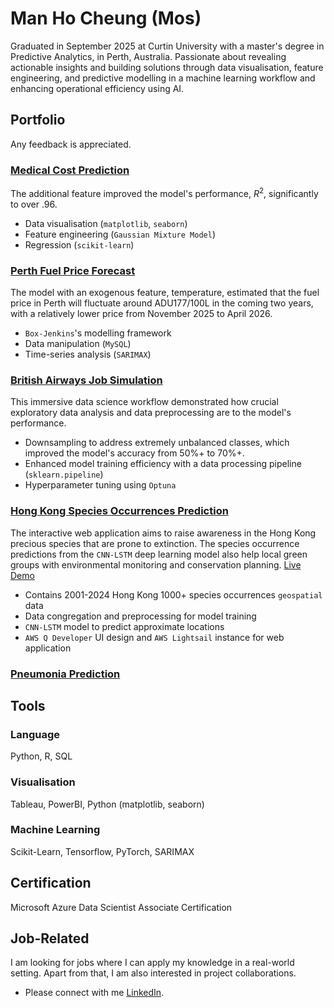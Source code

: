 # Man Ho Cheung (Mos)
Graduated in September 2025 at Curtin University with a master's degree in Predictive Analytics, in Perth, Australia. Passionate about revealing actionable insights and building solutions through data visualisation, feature engineering, and predictive modelling in a machine learning workflow and enhancing operational efficiency using AI.

## Portfolio
Any feedback is appreciated.  
### [Medical Cost Prediction](https://github.com/moscmh/medicalcost)
The additional feature improved the model's performance, $R^2$, significantly to over $.96$.
* Data visualisation (`matplotlib`, `seaborn`)
* Feature engineering (`Gaussian Mixture Model`)
* Regression (`scikit-learn`)

### [Perth Fuel Price Forecast](https://github.com/moscmh/perthfuel)
The model with an exogenous feature, temperature, estimated that the fuel price in Perth will fluctuate around ADU177/100L in the coming two years, with a relatively lower price from November 2025 to April 2026.
* `Box-Jenkins`'s modelling framework
* Data manipulation (`MySQL`)
* Time-series analysis (`SARIMAX`)

### [British Airways Job Simulation](https://github.com/moscmh/britishairways)
This immersive data science workflow demonstrated how crucial exploratory data analysis and data preprocessing are to the model's performance.
* Downsampling to address extremely unbalanced classes, which improved the model's accuracy from 50%+ to 70%+.
* Enhanced model training efficiency with a data processing pipeline (`sklearn.pipeline`)
* Hyperparameter tuning using `Optuna`

### [Hong Kong Species Occurrences Prediction](https://github.com/moscmh/hkspeciesoccur)
The interactive web application aims to raise awareness in the Hong Kong precious species that are prone to extinction. The species occurrence predictions from the `CNN-LSTM` deep learning model also help local green groups with environmental monitoring and conservation planning. [Live Demo](http://3.25.93.9)
* Contains 2001-2024 Hong Kong 1000+ species occurrences `geospatial` data
* Data congregation and preprocessing for model training
* `CNN-LSTM` model to predict approximate locations
* `AWS Q Developer` UI design and `AWS Lightsail` instance for web application

### [Pneumonia Prediction](https://github.com/moscmh/pneumonia)


## Tools
### Language
Python, R, SQL
### Visualisation
Tableau, PowerBI, Python (matplotlib, seaborn)
### Machine Learning
Scikit-Learn, Tensorflow, PyTorch, SARIMAX

## Certification
Microsoft Azure Data Scientist Associate Certification

## Job-Related
I am looking for jobs where I can apply my knowledge in a real-world setting. Apart from that, I am also interested in project collaborations.
* Please connect with me [LinkedIn](www.linkedin.com/in/moscheung).
